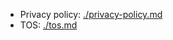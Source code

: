 - Privacy policy: [./privacy-policy.md](https://github.com/axellse/catool-tos/blob/main/privacy-policy.md)
- TOS: [./tos.md](https://github.com/axellse/catool-tos/blob/main/tos.md)
